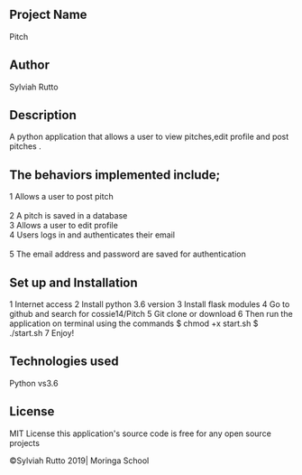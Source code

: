 ## Project Name
   Pitch

## Author
   Sylviah Rutto

## Description
   A python application that allows a user to view pitches,edit profile and post pitches .



## The behaviors implemented include;
1 Allows a user to post pitch<br>	
2 A pitch is saved in a database<br>
3 Allows a user to edit profile<br>
4 Users logs in and authenticates their email<br>	
5 The email address and password are saved for authentication

## Set up and Installation
 1 Internet access
 2 Install python 3.6 version 
 3 Install flask modules
 4 Go to github and search for cossie14/Pitch
 5 Git clone or download 
 6 Then run the application on terminal using the commands
       $ chmod +x start.sh
        $ ./start.sh
 7  Enjoy!


## Technologies used
   Python vs3.6

## License
MIT License this application's source code is free for any open source projects

©Sylviah Rutto 2019| Moringa School
